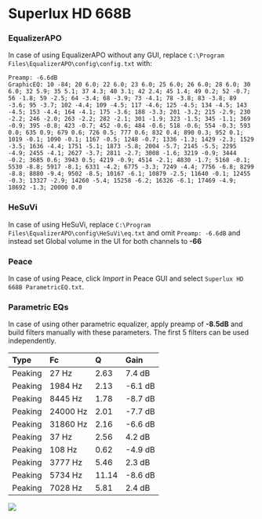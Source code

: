 # Superlux HD 668B

### EqualizerAPO
In case of using EqualizerAPO without any GUI, replace `C:\Program Files\EqualizerAPO\config\config.txt`
with:
```
Preamp: -6.6dB
GraphicEQ: 10 -84; 20 6.0; 22 6.0; 23 6.0; 25 6.0; 26 6.0; 28 6.0; 30 6.0; 32 5.9; 35 5.1; 37 4.3; 40 3.1; 42 2.4; 45 1.4; 49 0.2; 52 -0.7; 56 -1.8; 59 -2.5; 64 -3.4; 68 -3.9; 73 -4.1; 78 -3.8; 83 -3.8; 89 -3.6; 95 -3.7; 102 -4.4; 109 -4.5; 117 -4.6; 125 -4.5; 134 -4.5; 143 -4.5; 153 -4.4; 164 -4.1; 175 -3.6; 188 -3.3; 201 -3.2; 215 -2.9; 230 -2.2; 246 -2.0; 263 -2.2; 282 -2.1; 301 -1.9; 323 -1.5; 345 -1.1; 369 -0.9; 395 -0.8; 423 -0.7; 452 -0.6; 484 -0.6; 518 -0.6; 554 -0.3; 593 0.0; 635 0.9; 679 0.6; 726 0.5; 777 0.6; 832 0.4; 890 0.3; 952 0.1; 1019 -0.1; 1090 -0.1; 1167 -0.5; 1248 -0.7; 1336 -1.3; 1429 -2.3; 1529 -3.5; 1636 -4.4; 1751 -5.1; 1873 -5.8; 2004 -5.7; 2145 -5.5; 2295 -4.9; 2455 -4.1; 2627 -3.7; 2811 -2.7; 3008 -1.6; 3219 -0.9; 3444 -0.2; 3685 0.6; 3943 0.5; 4219 -0.9; 4514 -2.1; 4830 -1.7; 5168 -0.1; 5530 -8.8; 5917 -8.1; 6331 -4.2; 6775 -3.3; 7249 -4.4; 7756 -6.8; 8299 -8.8; 8880 -9.4; 9502 -8.5; 10167 -6.1; 10879 -2.5; 11640 -0.1; 12455 -0.3; 13327 -2.9; 14260 -5.4; 15258 -6.2; 16326 -6.1; 17469 -4.9; 18692 -1.3; 20000 0.0
```

### HeSuVi
In case of using HeSuVi, replace `C:\Program Files\EqualizerAPO\config\HeSuVi\eq.txt` and omit `Preamp:
-6.6dB` and instead set Global volume in the UI for both channels to **-66**

### Peace
In case of using Peace, click *Import* in Peace GUI and select `Superlux HD 668B ParametricEQ.txt`.

### Parametric EQs
In case of using other parametric equalizer, apply preamp of **-8.5dB** and build filters manually with
these parameters. The first 5 filters can be used independently.

| Type    | Fc       |     Q | Gain    |
|:--------|:---------|:------|:--------|
| Peaking | 27 Hz    |  2.63 | 7.4 dB  |
| Peaking | 1984 Hz  |  2.13 | -6.1 dB |
| Peaking | 8445 Hz  |  1.78 | -8.7 dB |
| Peaking | 24000 Hz |  2.01 | -7.7 dB |
| Peaking | 31860 Hz |  2.16 | -6.6 dB |
| Peaking | 37 Hz    |  2.56 | 4.2 dB  |
| Peaking | 108 Hz   |  0.62 | -4.9 dB |
| Peaking | 3777 Hz  |  5.46 | 2.3 dB  |
| Peaking | 5734 Hz  | 11.14 | -8.6 dB |
| Peaking | 7028 Hz  |  5.81 | 2.4 dB  |

![](https://raw.githubusercontent.com/jaakkopasanen/AutoEq/master/results/headphonecom/sbaf-serious/Superlux%20HD%20668B/Superlux%20HD%20668B.png)